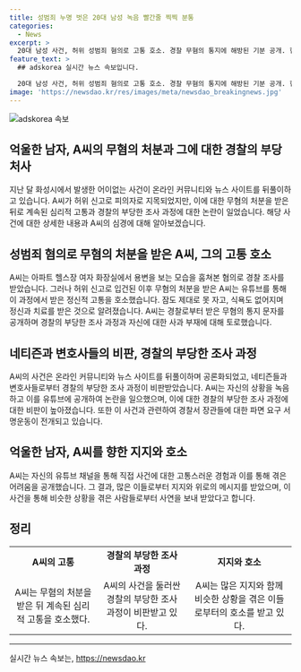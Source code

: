 ```yaml
---
title: 성범죄 누명 벗은 20대 남성 녹음 빨간줄 찍찍 분통
categories:
  - News
excerpt: >
  20대 남성 사건, 허위 성범죄 혐의로 고통 호소. 경찰 무혐의 통지에 해방된 기분 공개. 혐의없음 문자만 받고 사과 없어 주장. 녹음한 상황 영상 유튜브에 공개, 논란 확산. B씨 허위 신고 자백 후 A씨 무혐의. 경찰 부당처사 파면 요구. 
feature_text: >
  ## adskorea 실시간 뉴스 속보입니다.

  20대 남성 사건, 허위 성범죄 혐의로 고통 호소. 경찰 무혐의 통지에 해방된 기분 공개. 혐의없음 문자만 받고 사과 없어 주장. 녹음한 상황 영상 유튜브에 공개, 논란 확산. B씨 허위 신고 자백 후 A씨 무혐의. 경찰 부당처사 파면 요구. 
image: 'https://newsdao.kr/res/images/meta/newsdao_breakingnews.jpg'
---
```


<p><img src="https://newsdao.kr/res/images/meta/newsdao_breakingnews.jpg" alt="adskorea 속보" /></p>

<h2 data-ke-size="size26">억울한 남자, A씨의 무혐의 처분과 그에 대한 경찰의 부당처사</h2>

<p data-ke-size="size16">지난 달 화성시에서 발생한 어이없는 사건이 온라인 커뮤니티와 뉴스 사이트를 뒤풀이하고 있습니다. A씨가 허위 신고로 피의자로 지목되었지만, 이에 대한 무혐의 처분을 받은 뒤로 계속된 심리적 고통과 경찰의 부당한 조사 과정에 대한 논란이 일었습니다. 해당 사건에 대한 상세한 내용과 A씨의 심경에 대해 알아보겠습니다.</p>

<h2 data-ke-size="size24"><b>성범죄 혐의로 무혐의 처분을 받은 A씨, 그의 고통 호소</b></h2>

<p data-ke-size="size16">A씨는 아파트 헬스장 여자 화장실에서 용변을 보는 모습을 훔쳐본 혐의로 경찰 조사를 받았습니다. 그러나 허위 신고로 입건된 이후 무혐의 처분을 받은 A씨는 유튜브를 통해 이 과정에서 받은 정신적 고통을 호소했습니다. 잠도 제대로 못 자고, 식욕도 없어지며 정신과 치료를 받은 것으로 알려졌습니다. A씨는 경찰로부터 받은 무혐의 통지 문자를 공개하며 경찰의 부당한 조사 과정과 자신에 대한 사과 부재에 대해 토로했습니다.</p>

<h2 data-ke-size="size24"><b>네티즌과 변호사들의 비판, 경찰의 부당한 조사 과정</b></h2>

<p data-ke-size="size16">A씨의 사건은 온라인 커뮤니티와 뉴스 사이트를 뒤풀이하며 공론화되었고, 네티즌들과 변호사들로부터 경찰의 부당한 조사 과정이 비판받았습니다. A씨는 자신의 상황을 녹음하고 이를 유튜브에 공개하여 논란을 일으했으며, 이에 대한 경찰의 부당한 조사 과정에 대한 비판이 높아졌습니다. 또한 이 사건과 관련하여 경찰서 장관들에 대한 파면 요구 서명운동이 전개되고 있습니다.</p>

<h2 data-ke-size="size24"><b>억울한 남자, A씨를 향한 지지와 호소</b></h2>

<p data-ke-size="size16">A씨는 자신의 유튜브 채널을 통해 직접 사건에 대한 고통스러운 경험과 이를 통해 겪은 어려움을 공개했습니다. 그 결과, 많은 이들로부터 지지와 위로의 메시지를 받았으며, 이 사건을 통해 비슷한 상황을 겪은 사람들로부터 사연을 보내 받았다고 합니다.</p>

<h2 data-ke-size="size24"><b>정리</b></h2>

<table>
    <tbody>
        <tr>
            <td style="text-align: center; height: 17px;"><b>A씨의 고통</b></td>
            <td style="text-align: center; height: 17px;"><b>경찰의 부당한 조사 과정</b></td>
            <td style="text-align: center; height: 17px;"><b>지지와 호소</b></td>
        </tr>
        <tr>
            <td style="text-align: center; height: 17px;">A씨는 무혐의 처분을 받은 뒤 계속된 심리적 고통을 호소했다.</td>
            <td style="text-align: center; height: 17px;">A씨의 사건을 둘러싼 경찰의 부당한 조사 과정이 비판받고 있다.</td>
            <td style="text-align: center; height: 17px;">A씨는 많은 지지와 함께 비슷한 상황을 겪은 이들로부터의 호소를 받고 있다.</td>
        </tr>
    </tbody>
</table>

<p><hr></p>
실시간 뉴스 속보는, <a href="https://newsdao.kr" rel="dofollow">https://newsdao.kr</a>


